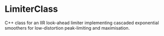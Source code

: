 # LimiterClass
C++ class for an IIR look-ahead limiter implementing cascaded exponential smoothers for low-distortion peak-limiting and maximisation.
